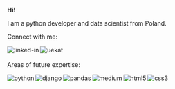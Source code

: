 **Hi!**

I am a python developer and data scientist from Poland. 

Connect with me:

[<img align="left" alt="linked-in" src="https://img.shields.io/badge/linkedin-%230077B5.svg?&style=for-the-badge&logo=linkedin&logoColor=white" />](https://www.linkedin.com/in/s%C5%82awomir-czech-25773a243/)[<img align="left" alt="uekat" src="https://img.shields.io/badge/-UEKAT-00205B?style=for-the-badge" />](https://www.ue.katowice.pl/pracownicy/wydzial-zarzadzania/katedra-ekonomii-politycznej/slawomir-czech.html)<br>
<br>
Areas of future expertise:

<img align="left" alt="python" src="https://img.shields.io/badge/-Python-3776AB?logo=python&logoColor=white&style=for-the-badge" /><img align="left" alt="django" src="https://img.shields.io/badge/-Django-092E20?logo=django&logoColor=white&style=for-the-badge" /><img align="left" alt="pandas" src="https://img.shields.io/badge/-Pandas-3776AB?logo=pandas&logoColor=white&style=for-the-badge" /><img align="left" alt="medium" src="https://img.shields.io/badge/postgres-%23316192.svg?&style=for-the-badge&logo=postgresql&logoColor=white" /><img align="left" alt="html5" src="https://img.shields.io/badge/-HTML-E34F26?logo=html5&logoColor=white&style=for-the-badge" /><img align="left" alt="css3" src="https://img.shields.io/badge/-CSS-1572B6?logo=css3&logoColor=white&style=for-the-badge" /><br>
<br>
